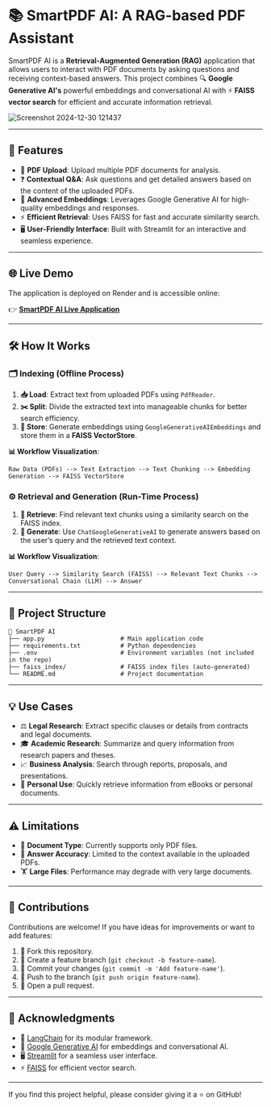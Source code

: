 # 📚 SmartPDF AI: A RAG-based PDF Assistant

SmartPDF AI is a **Retrieval-Augmented Generation (RAG)** application that allows users to interact with PDF documents by asking questions and receiving context-based answers. This project combines 🔍 **Google Generative AI's** powerful embeddings and conversational AI with ⚡ **FAISS vector search** for efficient and accurate information retrieval.

![Screenshot 2024-12-30 121437](https://github.com/user-attachments/assets/68388f77-8fc7-4542-8f55-03b0f454d12a)


---

## 🚀 Features
- 📂 **PDF Upload**: Upload multiple PDF documents for analysis.
- ❓ **Contextual Q&A**: Ask questions and get detailed answers based on the content of the uploaded PDFs.
- 🤖 **Advanced Embeddings**: Leverages Google Generative AI for high-quality embeddings and responses.
- ⚡ **Efficient Retrieval**: Uses FAISS for fast and accurate similarity search.
- 🖥️ **User-Friendly Interface**: Built with Streamlit for an interactive and seamless experience.

---

## 🌐 Live Demo
The application is deployed on Render and is accessible online:

👉 **[SmartPDF AI Live Application](https://smartai-pdfassist-ak19.onrender.com/)**

---

## 🛠️ How It Works

### 🗂️ **Indexing (Offline Process)**
1. **📥 Load**: Extract text from uploaded PDFs using `PdfReader`.
2. **✂️ Split**: Divide the extracted text into manageable chunks for better search efficiency.
3. **💾 Store**: Generate embeddings using `GoogleGenerativeAIEmbeddings` and store them in a **FAISS VectorStore**.

**📊 Workflow Visualization**:
```
Raw Data (PDFs) --> Text Extraction --> Text Chunking --> Embedding Generation --> FAISS VectorStore
```

### ⚙️ **Retrieval and Generation (Run-Time Process)**
1. **🔎 Retrieve**: Find relevant text chunks using a similarity search on the FAISS index.
2. **🧠 Generate**: Use `ChatGoogleGenerativeAI` to generate answers based on the user’s query and the retrieved text context.

**📊 Workflow Visualization**:
```
User Query --> Similarity Search (FAISS) --> Relevant Text Chunks --> Conversational Chain (LLM) --> Answer
```
---

## 📂 Project Structure
```
📂 SmartPDF AI
├── app.py                     # Main application code
├── requirements.txt           # Python dependencies
├── .env                       # Environment variables (not included in the repo)
├── faiss_index/               # FAISS index files (auto-generated)
└── README.md                  # Project documentation
```

---

## 💡 Use Cases
- ⚖️ **Legal Research**: Extract specific clauses or details from contracts and legal documents.
- 🎓 **Academic Research**: Summarize and query information from research papers and theses.
- 📈 **Business Analysis**: Search through reports, proposals, and presentations.
- 📖 **Personal Use**: Quickly retrieve information from eBooks or personal documents.

---

## ⚠️ Limitations
- 📄 **Document Type**: Currently supports only PDF files.
- 🧾 **Answer Accuracy**: Limited to the context available in the uploaded PDFs.
- 🏋️ **Large Files**: Performance may degrade with very large documents.

---

## 🤝 Contributions
Contributions are welcome! If you have ideas for improvements or want to add features:
1. 🍴 Fork this repository.
2. 🌿 Create a feature branch (`git checkout -b feature-name`).
3. 💾 Commit your changes (`git commit -m 'Add feature-name'`).
4. 🚀 Push to the branch (`git push origin feature-name`).
5. 📝 Open a pull request.

---

## 🌟 Acknowledgments
- 🔗 [LangChain](https://github.com/hwchase17/langchain) for its modular framework.
- 🤖 [Google Generative AI](https://cloud.google.com/vertex-ai) for embeddings and conversational AI.
- 🖥️ [Streamlit](https://streamlit.io/) for a seamless user interface.
- ⚡ [FAISS](https://github.com/facebookresearch/faiss) for efficient vector search.

---

If you find this project helpful, please consider giving it a ⭐ on GitHub!
